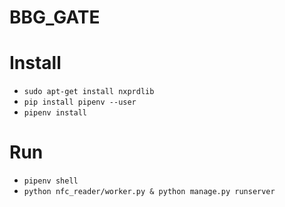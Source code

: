 BBG_GATE
========


# Install
* `sudo apt-get install nxprdlib`
* `pip install pipenv --user`
* `pipenv install`

# Run
* `pipenv shell`
* `python nfc_reader/worker.py & python manage.py runserver`
